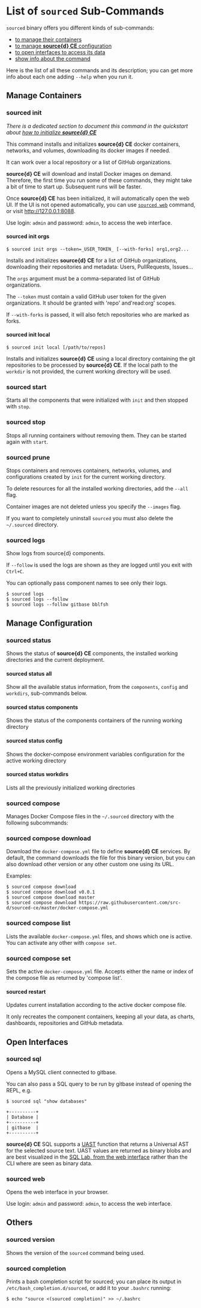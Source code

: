 # List of `sourced` Sub-Commands

`sourced` binary offers you different kinds of sub-commands:
- [to manage their containers](#manage-containers)
- [to manage **source{d} CE** configuration](#manage-configuration)
- [to open interfaces to access its data](#open-interfaces)
- [show info about the command](#others)

Here is the list of all these commands and its description; you can get more info about each one
adding `--help` when you run it.


## Manage Containers

### sourced init

_There is a dedicated section to document this command in the quickstart about [how to initialize **source{d} CE**](../quickstart/3-init-sourced.md)_

This command installs and initializes **source{d} CE** docker containers, networks, and volumes, downloading its docker images if needed.

It can work over a local repository or a list of GitHub organizations.

**source{d} CE** will download and install Docker images on demand. Therefore, the first time you run some of these commands, they might take a bit of time to start up. Subsequent runs will be faster.

Once **source{d} CE** has been initialized, it will automatically open the web UI.
If the UI is not opened automatically, you can use [`sourced web`](#sourced-web) command, or visit http://127.0.0.1:8088.

Use login: `admin` and password: `admin`, to access the web interface.

#### sourced init orgs

```shell
$ sourced init orgs --token=_USER_TOKEN_ [--with-forks] org1,org2...
```

Installs and initializes **source{d} CE** for a list of GitHub organizations, downloading their repositories and
metadata: Users, PullRequests, Issues...

The `orgs` argument must be a comma-separated list of GitHub organizations.

The `--token` must contain a valid GitHub user token for the given organizations. It should be granted with
'repo' and'read:org' scopes.

If `--with-forks` is passed, it will also fetch repositories who are marked as forks.

#### sourced init local

```shell
$ sourced init local [/path/to/repos]
```

Installs and initializes **source{d} CE** using a local directory containing the git repositories to be processed by **source{d} CE**. If the local path to the `workdir` is not provided, the current working directory will be used.

### sourced start

Starts all the components that were initialized with `init` and then stopped with `stop`.

### sourced stop

Stops all running containers without removing them. They can be started again with `start`.

### sourced prune

Stops containers and removes containers, networks, volumes, and configurations created by `init` for the current working directory.

To delete resources for all the installed working directories, add the `--all` flag.

Container images are not deleted unless you specify the `--images` flag.

If you want to completely uninstall `sourced` you must also delete the `~/.sourced` directory.

### sourced logs

Show logs from source{d} components.

If `--follow` is used the logs are shown as they are logged until you exit with `Ctrl+C`.

You can optionally pass component names to see only their logs.

```shell
$ sourced logs
$ sourced logs --follow
$ sourced logs --follow gitbase bblfsh
```


## Manage Configuration

### sourced status

Shows the status of **source{d} CE** components, the installed working directories and the current deployment.

#### sourced status all

Show all the available status information, from the `components`, `config` and `workdirs`, sub-commands below.

#### sourced status components

Shows the status of the components containers of the running working directory

#### sourced status config

Shows the docker-compose environment variables configuration for the active working directory

#### sourced status workdirs

Lists all the previously initialized working directories

### sourced compose

Manages Docker Compose files in the `~/.sourced` directory with the following subcommands:

### sourced compose download

Download the `docker-compose.yml` file to define **source{d} CE** services. By default, the command downloads the file for this binary version, but you can also download other version or any other custom one using its URL.

Examples:
```shell
$ sourced compose download
$ sourced compose download v0.0.1
$ sourced compose download master
$ sourced compose download https://raw.githubusercontent.com/src-d/sourced-ce/master/docker-compose.yml
```

### sourced compose list

Lists the available `docker-compose.yml` files, and shows which one is active.
You can activate any other with `compose set`.

### sourced compose set

Sets the active `docker-compose.yml` file. Accepts either the name or index of the compose file as returned by 'compose list'.

#### sourced restart

Updates current installation according to the active docker compose file.

It only recreates the component containers, keeping all your data, as charts, dashboards, repositories and GitHub metadata.


## Open Interfaces

### sourced sql

Opens a MySQL client connected to gitbase.

You can also pass a SQL query to be run by gitbase instead of opening the REPL, e.g.
```shell
$ sourced sql "show databases"

+----------+
| Database |
+----------+
| gitbase  |
+----------+
```

**source{d} CE** SQL supports a [UAST](#babelfish-uast) function that returns a Universal AST for the selected source text. UAST values are returned as binary blobs and are best visualized in the [SQL Lab, from the web interface](../quickstart/4-explore-sourced.md#sql-lab-querying-code) rather than the CLI where are seen as binary data.

### sourced web

Opens the web interface in your browser.

Use login: `admin` and password: `admin`, to access the web interface.


## Others

### sourced version

Shows the version of the `sourced` command being used.

### sourced completion

Prints a bash completion script for sourced; you can place its output in
`/etc/bash_completion.d/sourced`, or add it to your `.bashrc` running:

```shell
$ echo "source <(sourced completion)" >> ~/.bashrc
```
